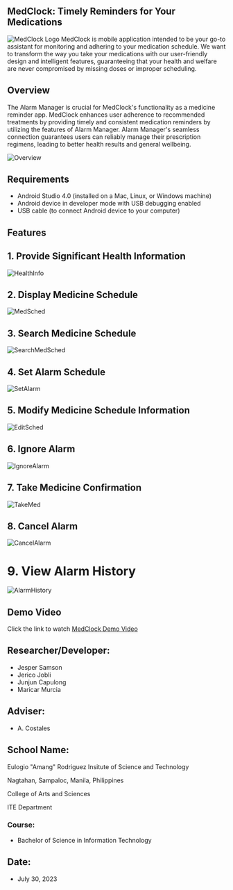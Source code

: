 ## MedClock: Timely Reminders for Your Medications
![MedClock Logo](githubpics/frontpage.jpg)
MedClock is mobile application intended to be your go-to assistant for monitoring and adhering to your medication schedule. We want to transform the way you take your medications with our user-friendly design and intelligent features, guaranteeing that your health and welfare are never compromised by missing doses or improper scheduling.
## Overview
The Alarm Manager is crucial for MedClock's functionality as a medicine reminder app. MedClock enhances user adherence to recommended treatments by providing timely and consistent medication reminders by utilizing the features of Alarm Manager. Alarm Manager's seamless connection guarantees users can reliably manage their prescription regimens, leading to better health results and general wellbeing.

![Overview](githubpics/overview.png)

## Requirements
* Android Studio 4.0 (installed on a Mac, Linux, or Windows machine)
* Android device in developer mode with USB debugging enabled
* USB cable (to connect Android device to your computer)

## Features

## 1. Provide Significant Health Information
   
![HealthInfo](githubpics/healthinfo.png) 

## 2. Display Medicine Schedule

![MedSched](githubpics/meddshedd.png) 

## 3. Search Medicine Schedule

![SearchMedSched](githubpics/searrrcchh.png) 

## 4. Set Alarm Schedule

![SetAlarm](githubpics/setalarmsched.png) 

## 5. Modify Medicine Schedule Information

![EditSched](githubpics/modifyschedinfo.png) 

## 6. Ignore Alarm

![IgnoreAlarm](githubpics/ignooore.png) 

## 7. Take Medicine Confirmation

![TakeMed](githubpics/takemedd.png) 

## 8. Cancel Alarm

![CancelAlarm](githubpics/cancelalarm.png) 

# 9. View Alarm History

![AlarmHistory](githubpics/historyy.png)  

## Demo Video

Click the link to watch [MedClock Demo Video](https://www.example.com)

## Researcher/Developer:

* Jesper Samson
* Jerico Jobli
* Junjun Capulong
* Maricar Murcia

## Adviser:

*  A. Costales

## School Name:

Eulogio "Amang" Rodriguez Insitute of Science and Technology

Nagtahan, Sampaloc, Manila, Philippines

College of Arts and Sciences

ITE Department

### Course:

* Bachelor of Science in Information Technology

## Date:

* July 30, 2023
   
